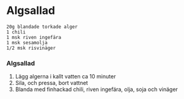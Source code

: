 # Algsallad
```
20g blandade torkade alger
1 chili
1 msk riven ingefära
1 msk sesamolja
1/2 msk risvinäger
```

### Algsallad
1. Lägg algerna i kallt vatten ca 10 minuter
2. Sila, och pressa, bort vattnet
3. Blanda med finhackad chili, riven ingefära, olja, soja och vinäger
